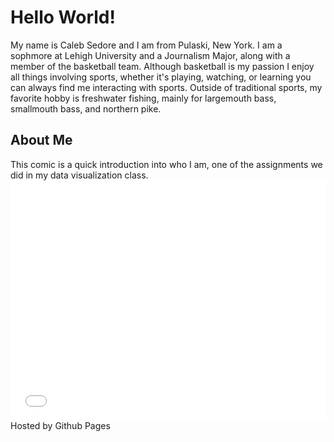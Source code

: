 <h1> Hello World!</h1>
<p1> My name is Caleb Sedore and I am from Pulaski, New York. I am a sophmore at Lehigh University and a Journalism Major, along with a member of the basketball team. Although basketball is my passion I enjoy all things involving sports, whether it's playing, watching, or learning you can always find me interacting with sports. Outside of traditional sports, my favorite hobby is freshwater fishing, mainly for largemouth bass, smallmouth bass, and northern pike.
<br>
<h2>About Me</h2>
<p1> This comic is a quick introduction into who I am, one of the assignments we did in my data visualization class.
<iframe src="//www.pixton.com/embed/f9mcst86" frameborder="0" width="100%" height="384" allowfullscreen></iframe>
Hosted by Github Pages
